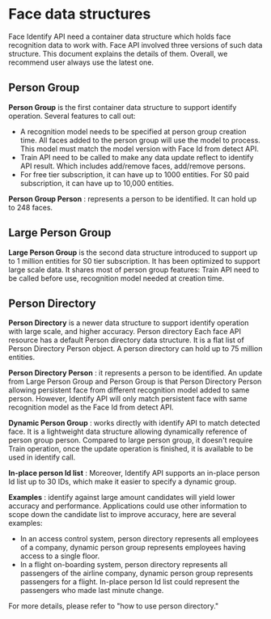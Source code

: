


# Face data structures

Face Identify API need a container data structure which holds face recognition data to work with. Face API involved three versions of such data structure. This document explains the details of them. Overall, we recommend user always use the latest one.

## Person Group

**Person Group** is the first container data structure to support identify operation. Several features to call out:

- A recognition model needs to be specified at person group creation time. All faces added to the person group will use the model to process. This model must match the model version with Face Id from detect API.
- Train API need to be called to make any data update reflect to identify API result. Which includes add/remove faces, add/remove persons.
- For free tier subscription, it can have up to 1000 entities. For S0 paid subscription, it can have up to 10,000 entities.

**Person Group Person** : represents a person to be identified. It can hold up to 248 faces.

## Large Person Group

**Large Person Group** is the second data structure introduced to support up to 1 million entities for S0 tier subscription. It has been optimized to support large scale data. It shares most of person group features: Train API need to be called before use, recognition model needed at creation time.

## Person Directory

**Person Directory** is a newer data structure to support identify operation with large scale, and higher accuracy. Person directory Each face API resource has a default Person directory data structure. It is a flat list of Person Directory Person object. A person directory can hold up to 75 million entities.

**Person Directory Person** : it represents a person to be identified. An update from Large Person Group and Person Group is that Person Directory Person allowing persistent face from different recognition model added to same person. However, Identify API will only match persistent face with same recognition model as the Face Id from detect API.

**Dynamic Person Group** : works directly with identify API to match detected face. It is a lightweight data structure allowing dynamically reference of person group person. Compared to large person group, it doesn't require Train operation, once the update operation is finished, it is available to be used in identify call.

**In-place person Id list** : Moreover, Identify API supports an in-place person Id list up to 30 IDs, which make it easier to specify a dynamic group.

**Examples** : identify against large amount candidates will yield lower accuracy and performance. Applications could use other information to scope down the candidate list to improve accuracy, here are several examples:

- In an access control system, person directory represents all employees of a company, dynamic person group represents employees having access to a single floor.
- In a flight on-boarding system, person directory represents all passengers of the airline company, dynamic person group represents passengers for a flight. In-place person Id list could represent the passengers who made last minute change.

For more details, please refer to "how to use person directory."
